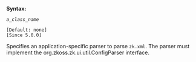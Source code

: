 **Syntax:**

<config-parser-class>*`a_class_name`*</config-parser-class>

`[Default: none]`  
`[Since 5.0.0]`

Specifies an application-specific parser to parse `zk.xml`. The parser
must implement the
<javadoc type="interface">org.zkoss.zk.ui.util.ConfigParser</javadoc>
interface.


